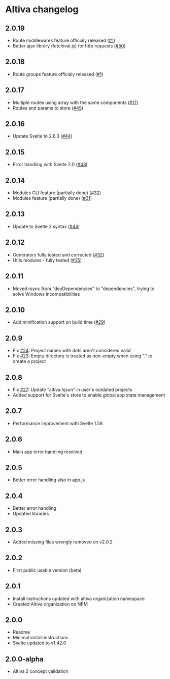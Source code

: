 # Altiva changelog

## 2.0.19

* Route middlewares feature officialy released ([#1](https://github.com/Altiva/altiva/issues/1))
* Better ajax library (fetchival.js) for http requests ([#50](https://github.com/Altiva/altiva/issues/50))

## 2.0.18

* Route groups feature officialy released ([#1](https://github.com/Altiva/altiva/issues/1))

## 2.0.17

* Multiple routes using array with the same components ([#17](https://github.com/Altiva/altiva/issues/17))
* Routes and params to store ([#45](https://github.com/Altiva/altiva/issues/45))

## 2.0.16

* Update Svelte to 2.6.3 ([#44](https://github.com/Altiva/altiva/pull/44))

## 2.0.15

* Error handling with Svelte 2.0 ([#43](https://github.com/Altiva/altiva/pull/43))

## 2.0.14

* Modules CLI feature (partially done) ([#32](https://github.com/Altiva/altiva/issues/32))
* Modules feature (partially done) ([#31](https://github.com/Altiva/altiva/issues/31))

## 2.0.13

* Update to Svelte 2 syntax ([#44](https://github.com/Altiva/altiva/pull/42))

## 2.0.12

* Generators fully tested and corrected ([#32](https://github.com/Altiva/altiva/pull/38))
* Utils modules - fully tested ([#35](https://github.com/Altiva/altiva/pull/35))

## 2.0.11

* Moved rsync from "devDependencies" to "dependencies", trying to solve Windows incompatibilities

## 2.0.10

* Add minification support on build time ([#29](https://github.com/Altiva/altiva/issues/29))

## 2.0.9

* Fix [#24](https://github.com/Altiva/altiva/issues/24): Project names with dots aren't considered valid
* Fix [#23](https://github.com/Altiva/altiva/issues/23): Empty directory is treated as non-empty when using "." to create a project

## 2.0.8

* Fix [#27](https://github.com/Altiva/altiva/issues/27): Update "altiva.hjson" in user's outdated projects
* Added support for Svelte's store to enable global app state management

## 2.0.7

* Performance improvement with Svelte 1.58

## 2.0.6

* Main app error handling resolved.

## 2.0.5

* Better error handling also in app.js

## 2.0.4

* Better error handling
* Updated libraries

## 2.0.3

* Added missing files wrongly removed on v2.0.2

## 2.0.2

* First public usable version (beta)

## 2.0.1

* Install instructions updated with altiva organization namespace
* Created Altiva organization on NPM

## 2.0.0

* Readme
* Minimal install instructions
* Svelte updated to v1.42.0

## 2.0.0-alpha

* Altiva 2 concept validation


